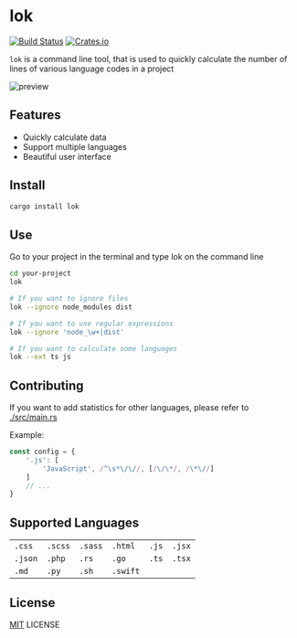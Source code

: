 

# lok

[![Build Status](https://img.shields.io/travis/wyhaya/lok.svg?style=flat-square)](https://travis-ci.org/wyhaya/lok)
[![Crates.io](https://img.shields.io/crates/l/lok.svg?style=flat-square)](https://github.com/wyhaya/lok/blob/master/LICENSE)

`lok` is a command line tool, that is used to quickly calculate the number of lines of various language codes in a project

![preview](https://user-images.githubusercontent.com/23690145/51882818-3c5b8c80-23bb-11e9-8da6-5e7b19a7f536.png)


## Features

* Quickly calculate data
* Support multiple languages
* Beautiful user interface

## Install

```bash
cargo install lok
```

## Use

Go to your project in the terminal and type lok on the command line

```bash
cd your-project
lok
```

```bash
# If you want to ignore files
lok --ignore node_modules dist
```

```bash
# If you want to use regular expressions
lok --ignore 'node_\w+|dist'
```

```bash
# If you want to calculate some languages
lok --ext ts js
```


## Contributing

If you want to add statistics for other languages, please refer to [./src/main.rs](./src/main.rs)


Example:

```typescript
const config = {
    '.js': [
        'JavaScript', /^\s*\/\//, [/\/\*/, /\*\//]
    ]
    // ...
}
```

## Supported Languages

<table>
    <tr>
        <td><code>.css</code></td>
        <td><code>.scss</code></td>
        <td><code>.sass</code></td>
        <td><code>.html</code></td>
        <td><code>.js</code></td>
        <td><code>.jsx</code></td>
    </tr>
    <tr>
        <td><code>.json</code></td>
        <td><code>.php</code></td>
        <td><code>.rs</code></td>
        <td><code>.go</code></td>
        <td><code>.ts</code></td>
        <td><code>.tsx</code></td>
    </tr>
     </tr>
        <td><code>.md</code></td>
        <td><code>.py</code></td>
        <td><code>.sh</code></td>
        <td><code>.swift</code></td>
        <td></td>
        <td></td>
    </tr>
</table>

## License

[MIT](./LICENSE) LICENSE

